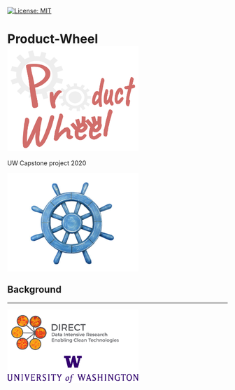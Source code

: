 [![License: MIT](https://img.shields.io/badge/License-MIT-yellow.svg)](https://opensource.org/licenses/MIT)


# Product-Wheel <img align="center" img src="https://github.com/eng-rolebot/product-wheel/blob/master/images/logo.png" width="300">
UW Capstone project 2020

<img align="center" img src="https://github.com/eng-rolebot/product-wheel/blob/master/images/rustic-light-blue-ship-wheel-12-inch-nautical-decor-6.jpg?raw=true" width="300">

## Background
-----------



<img align="center" img src="https://github.com/eng-rolebot/product-wheel/blob/master/images/DIRECTlogo-Final.png?raw=true" width="300"> <img align="center" img src="https://github.com/eng-rolebot/product-wheel/blob/master/images/Signature_Center_Purple_RGB.png?raw=true" width="300">
